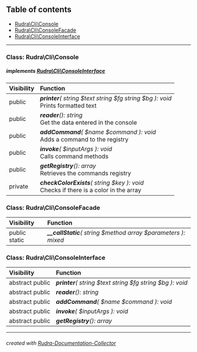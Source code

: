 ## Table of contents
- [Rudra\Cli\Console](#rudra_cli_console)
- [Rudra\Cli\ConsoleFacade](#rudra_cli_consolefacade)
- [Rudra\Cli\ConsoleInterface](#rudra_cli_consoleinterface)
<hr>

<a id="rudra_cli_console"></a>

### Class: Rudra\Cli\Console
##### implements [Rudra\Cli\ConsoleInterface](#rudra_cli_consoleinterface)
| Visibility | Function |
|:-----------|:---------|
|public|<em><strong>printer</strong>( string $text  string $fg  string $bg ): void</em><br>Prints formatted text|
|public|<em><strong>reader</strong>(): string</em><br>Get the data entered in the console|
|public|<em><strong>addCommand</strong>(  $name   $command ): void</em><br>Adds a command to the registry|
|public|<em><strong>invoke</strong>(  $inputArgs ): void</em><br>Calls command methods|
|public|<em><strong>getRegistry</strong>(): array</em><br>Retrieves the commands registry|
|private|<em><strong>checkColorExists</strong>( string $key ): void</em><br>Checks if there is a color in the array|


<a id="rudra_cli_consolefacade"></a>

### Class: Rudra\Cli\ConsoleFacade
| Visibility | Function |
|:-----------|:---------|
|public static|<em><strong>__callStatic</strong>( string $method  array $parameters ): mixed</em><br>|


<a id="rudra_cli_consoleinterface"></a>

### Class: Rudra\Cli\ConsoleInterface
| Visibility | Function |
|:-----------|:---------|
|abstract public|<em><strong>printer</strong>( string $text  string $fg  string $bg ): void</em><br>|
|abstract public|<em><strong>reader</strong>(): string</em><br>|
|abstract public|<em><strong>addCommand</strong>(  $name   $command ): void</em><br>|
|abstract public|<em><strong>invoke</strong>(  $inputArgs ): void</em><br>|
|abstract public|<em><strong>getRegistry</strong>(): array</em><br>|
<hr>

###### created with [Rudra-Documentation-Collector](#https://github.com/Jagepard/Rudra-Documentation-Collector)

